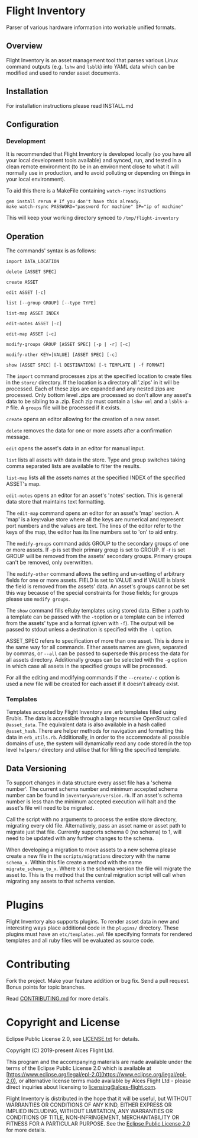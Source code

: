 # Flight Inventory

Parser of various hardware information into workable unified formats.

## Overview

Flight Inventory is an asset management tool that parses various Linux command
outputs (e.g. `lshw` and `lsblk`) into YAML data which can be modified and used
to render asset documents.

## Installation

For installation instructions please read INSTALL.md

## Configuration

### Development

It is recommended that Flight Inventory is developed locally (so you have all your local
development tools available) and synced, run, and tested in a clean remote environment (to
be in an environment close to what it will normally use in production, and to avoid polluting
or depending on things in your local environment).

To aid this there is a MakeFile containing `watch-rsync` instructions
```
gem install rerun # If you don't have this already.
make watch-rsync PASSWORD="password for machine" IP="ip of machine"
```
This will keep your working directory synced to `/tmp/flight-inventory`

## Operation

The commands' syntax is as follows:
```
import DATA_LOCATION

delete [ASSET SPEC]

create ASSET

edit ASSET [-c]

list [--group GROUP] [--type TYPE]

list-map ASSET INDEX

edit-notes ASSET [-c]

edit-map ASSET [-c]

modify-groups GROUP [ASSET SPEC] [-p | -r] [-c]

modify-other KEY=[VALUE] [ASSET SPEC] [-c]

show [ASSET SPEC] [-l DESTINATION] [-t TEMPLATE | -f FORMAT]

```

The `import` command processes zips at the specified location to create files in the `store/`
directory.
If the location is a directory all '.zips' in it will be processed. Each of these zips are expanded
and any nested zips are processed. Only bottom level .zips are processed so don't allow any asset's
data to be sibling to a .zip. Each zip must contain a `lshw-xml` and a `lsblk-a-P` file. A `groups`
file will be processed if it exists.

`create` opens an editor allowing for the creation of a new asset.

`delete` removes the data for one or more assets after a confirmation message.

`edit` opens the asset's data in an editor for manual input.

`list` lists all assets with data in the store. Type and group switches taking comma separated lists are
available to filter the results.

`list-map` lists all the assets names at the specified INDEX of the specified ASSET's map.

`edit-notes` opens an editor for an asset's 'notes' section. This is general data store that maintains text
formatting.

The `edit-map` command opens an editor for an asset's 'map' section. A 'map' is a key:value store where all
the keys are numerical and represent port numbers and the values are text. The lines of the editor refer to
the keys of the map, the editor has its line numbers set to 'on' to aid entry.

The `modify-groups` command adds GROUP to the  secondary groups of one or more assets. If -p is set
their primary group is set to GROUP. If -r is set GROUP will be removed from the assets' secondary groups.
Primary groups can't be removed, only overwritten.

The `modify-other` command allows the setting and un-setting of arbitrary fields for one or more assets.
FIELD is set to VALUE and if VALUE is blank the field is removed from the assets' data.
An asset's groups cannot be set this way because of the special constraints for those fields; for groups please
use `modify groups`.

The `show` command fills eRuby templates using stored data. Either a path to a template can be passed with the
`-t`option or a template can be inferred from the assets' type and a format (given with `-f`).
The output will be passed to stdout unless a destination is specified with the `-l` option.

ASSET_SPEC refers to specification of more than one asset. This is done in the same way for all commands.
Either assets names are given, separated by commas, or `--all` can be passed to supersede this process the
data for all assets directory. Additionally groups can be selected with the `-g` option in which case all
assets in the specified groups will be processed.

For all the editing and modifying commands if the `--create/-c` option is used a new file will be created
for each asset if it doesn't already exist.

### Templates

Templates accepted by Flight Inventory are .erb templates filled using Erubis. The data is accessible through
a large recursive OpenStruct called `@asset_data`. The equivalent data is also available in a hash called
`@asset_hash`. There are helper methods for navigation and formatting this data in `erb_utils.rb`. Additionally,
in order to the accommodate all possible domains of use, the system will dynamically read any code stored in
the top level `helpers/` directory and utilise that for filling the specified template.

## Data Versioning

To support changes in data structure every asset file has a 'schema number'. The current schema number and
minimum accepted schema number can be found in `inventoryware/version.rb`. If an asset's schema number is
less than the minimum accepted execution will halt and the asset's file will need to be migrated.

Call the script with no arguments to process the entire store directory, migrating every old file.
Alternatively, pass an asset name or asset path to migrate just that file.
Currently supports schema 0 (no schema) to 1, will need to be updated with any further changes to the schema.

When developing a migration to move assets to a new schema please create a new file in the `scripts/migrations`
directory with the name `schema_x`. Within this file create a method with the name `migrate_schema_to_x`. Where
x is the schema version the file will migrate the asset to. This is the method that the central migration script
will call when migrating any assets to that schema version.

# Plugins

Flight Inventory also supports plugins. To render asset data in new and interesting ways place additional
code in the `plugins/` directory. These plugins must have an `etc/templates.yml` file specifying formats for
rendered templates and all ruby files will be evaluated as source code.

# Contributing

Fork the project. Make your feature addition or bug fix. Send a pull
request. Bonus points for topic branches.

Read [CONTRIBUTING.md](CONTRIBUTING.md) for more details.

# Copyright and License

Eclipse Public License 2.0, see [LICENSE.txt](LICENSE.txt) for details.

Copyright (C) 2019-present Alces Flight Ltd.

This program and the accompanying materials are made available under
the terms of the Eclipse Public License 2.0 which is available at
[https://www.eclipse.org/legal/epl-2.0](https://www.eclipse.org/legal/epl-2.0),
or alternative license terms made available by Alces Flight Ltd -
please direct inquiries about licensing to
[licensing@alces-flight.com](mailto:licensing@alces-flight.com).

Flight Inventory is distributed in the hope that it will be
useful, but WITHOUT WARRANTIES OR CONDITIONS OF ANY KIND, EITHER
EXPRESS OR IMPLIED INCLUDING, WITHOUT LIMITATION, ANY WARRANTIES OR
CONDITIONS OF TITLE, NON-INFRINGEMENT, MERCHANTABILITY OR FITNESS FOR
A PARTICULAR PURPOSE. See the [Eclipse Public License 2.0](https://opensource.org/licenses/EPL-2.0) for more
details.
